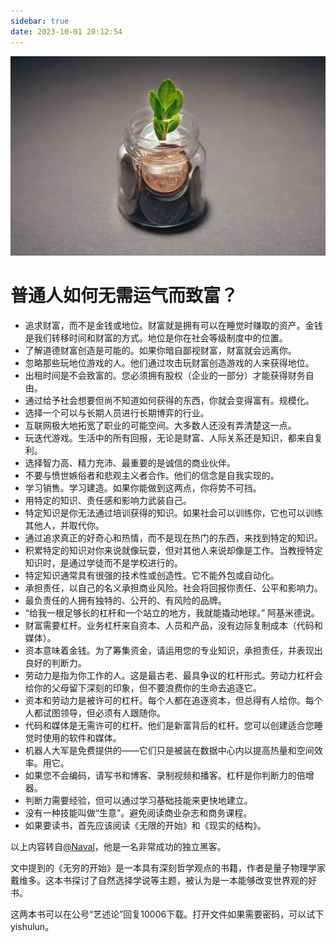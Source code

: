 ```yaml
---
sidebar: true
date: 2023-10-01 20:12:54
---
```

![image-20231001212404232](assets/image-20231001212404232.png)

# 普通人如何无需运气而致富？

- 追求财富，而不是金钱或地位。财富就是拥有可以在睡觉时赚取的资产。金钱是我们转移时间和财富的方式。地位是你在社会等级制度中的位置。
- 了解道德财富创造是可能的。如果你暗自鄙视财富，财富就会远离你。
- 忽略那些玩地位游戏的人。他们通过攻击玩财富创造游戏的人来获得地位。
- 出租时间是不会致富的。您必须拥有股权（企业的一部分）才能获得财务自由。
- 通过给予社会想要但尚不知道如何获得的东西，你就会变得富有。规模化。
- 选择一个可以与长期人员进行长期博弈的行业。
- 互联网极大地拓宽了职业的可能空间。大多数人还没有弄清楚这一点。
- 玩迭代游戏。生活中的所有回报，无论是财富、人际关系还是知识，都来自复利。
- 选择智力高、精力充沛、最重要的是诚信的商业伙伴。
- 不要与愤世嫉俗者和悲观主义者合作。他们的信念是自我实现的。
- 学习销售。学习建造。如果你能做到这两点，你将势不可挡。
- 用特定的知识、责任感和影响力武装自己。
- 特定知识是你无法通过培训获得的知识。如果社会可以训练你，它也可以训练其他人，并取代你。
- 通过追求真正的好奇心和热情，而不是现在热门的东西，来找到特定的知识。
- 积累特定的知识对你来说就像玩耍，但对其他人来说却像是工作。当教授特定知识时，是通过学徒而不是学校进行的。
- 特定知识通常具有很强的技术性或创造性。它不能外包或自动化。
- 承担责任，以自己的名义承担商业风险。社会将回报你责任、公平和影响力。
- 最负责任的人拥有独特的、公开的、有风险的品牌。
- “给我一根足够长的杠杆和一个站立的地方，我就能撬动地球。” 阿基米德说。
- 财富需要杠杆。业务杠杆来自资本、人员和产品，没有边际复制成本（代码和媒体）。
- 资本意味着金钱。为了筹集资金，请运用您的专业知识，承担责任，并表现出良好的判断力。
- 劳动力是指为你工作的人。这是最古老、最具争议的杠杆形式。劳动力杠杆会给你的父母留下深刻的印象，但不要浪费你的生命去追逐它。
- 资本和劳动力是被许可的杠杆。每个人都在追逐资本，但总得有人给你。每个人都试图领导，但必须有人跟随你。
- 代码和媒体是无需许可的杠杆。他们是新富背后的杠杆。您可以创建适合您睡觉时使用的软件和媒体。
- 机器人大军是免费提供的——它们只是被装在数据中心内以提高热量和空间效率。用它。
- 如果您不会编码，请写书和博客、录制视频和播客。杠杆是你判断力的倍增器。
- 判断力需要经验，但可以通过学习基础技能来更快地建立。
- 没有一种技能叫做“生意”。避免阅读商业杂志和商务课程。
- 如果要读书，首先应该阅读《无限的开始》和《现实的结构》。

以上内容转自[@Naval](https://twitter.com/naval/status/1002103360646823936)，他是一名非常成功的独立黑客。

文中提到的《无穷的开始》是一本具有深刻哲学观点的书籍，作者是量子物理学家戴维多。这本书探讨了自然选择学说等主题，被认为是一本能够改变世界观的好书。

这两本书可以在公号“艺述论”回复10006下载。打开文件如果需要密码，可以试下yishulun。
